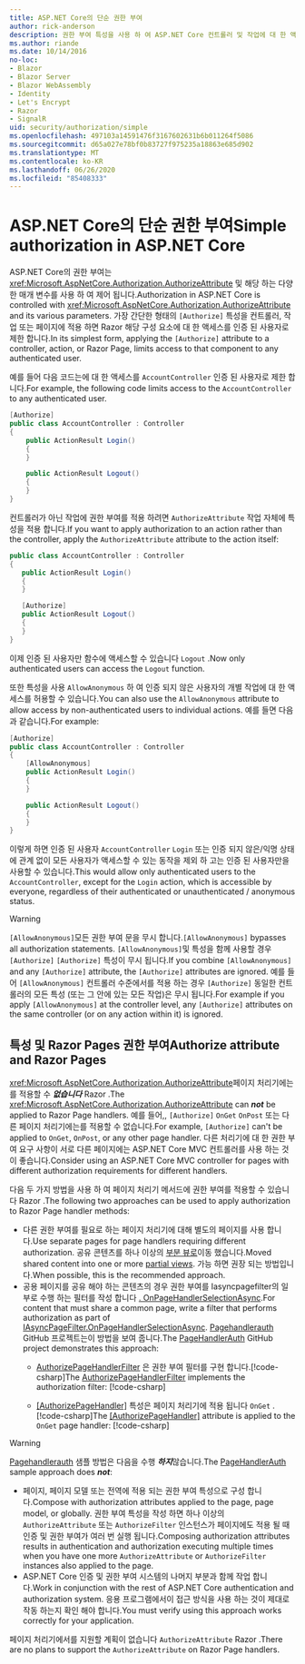 ```yaml
---
title: ASP.NET Core의 단순 권한 부여
author: rick-anderson
description: 권한 부여 특성을 사용 하 여 ASP.NET Core 컨트롤러 및 작업에 대 한 액세스를 제한 하는 방법을 알아봅니다.
ms.author: riande
ms.date: 10/14/2016
no-loc:
- Blazor
- Blazor Server
- Blazor WebAssembly
- Identity
- Let's Encrypt
- Razor
- SignalR
uid: security/authorization/simple
ms.openlocfilehash: 497103a14591476f3167602631b6b011264f5086
ms.sourcegitcommit: d65a027e78bf0b83727f975235a18863e685d902
ms.translationtype: MT
ms.contentlocale: ko-KR
ms.lasthandoff: 06/26/2020
ms.locfileid: "85408333"
---
```

# <a name="simple-authorization-in-aspnet-core"></a><span data-ttu-id="5f0b6-103">ASP.NET Core의 단순 권한 부여</span><span class="sxs-lookup"><span data-stu-id="5f0b6-103">Simple authorization in ASP.NET Core</span></span>

<a name="security-authorization-simple"></a>

<span data-ttu-id="5f0b6-104">ASP.NET Core의 권한 부여는 <xref:Microsoft.AspNetCore.Authorization.AuthorizeAttribute> 및 해당 하는 다양 한 매개 변수를 사용 하 여 제어 됩니다.</span><span class="sxs-lookup"><span data-stu-id="5f0b6-104">Authorization in ASP.NET Core is controlled with <xref:Microsoft.AspNetCore.Authorization.AuthorizeAttribute> and its various parameters.</span></span> <span data-ttu-id="5f0b6-105">가장 간단한 형태의 `[Authorize]` 특성을 컨트롤러, 작업 또는 페이지에 적용 하면 Razor 해당 구성 요소에 대 한 액세스를 인증 된 사용자로 제한 합니다.</span><span class="sxs-lookup"><span data-stu-id="5f0b6-105">In its simplest form, applying the `[Authorize]` attribute to a controller, action, or Razor Page, limits access to that component to any authenticated user.</span></span>

<span data-ttu-id="5f0b6-106">예를 들어 다음 코드는에 대 한 액세스를 `AccountController` 인증 된 사용자로 제한 합니다.</span><span class="sxs-lookup"><span data-stu-id="5f0b6-106">For example, the following code limits access to the `AccountController` to any authenticated user.</span></span>

```csharp
[Authorize]
public class AccountController : Controller
{
    public ActionResult Login()
    {
    }

    public ActionResult Logout()
    {
    }
}
```

<span data-ttu-id="5f0b6-107">컨트롤러가 아닌 작업에 권한 부여를 적용 하려면 `AuthorizeAttribute` 작업 자체에 특성을 적용 합니다.</span><span class="sxs-lookup"><span data-stu-id="5f0b6-107">If you want to apply authorization to an action rather than the controller, apply the `AuthorizeAttribute` attribute to the action itself:</span></span>

```csharp
public class AccountController : Controller
{
   public ActionResult Login()
   {
   }

   [Authorize]
   public ActionResult Logout()
   {
   }
}
```

<span data-ttu-id="5f0b6-108">이제 인증 된 사용자만 함수에 액세스할 수 있습니다 `Logout` .</span><span class="sxs-lookup"><span data-stu-id="5f0b6-108">Now only authenticated users can access the `Logout` function.</span></span>

<span data-ttu-id="5f0b6-109">또한 특성을 사용 `AllowAnonymous` 하 여 인증 되지 않은 사용자의 개별 작업에 대 한 액세스를 허용할 수 있습니다.</span><span class="sxs-lookup"><span data-stu-id="5f0b6-109">You can also use the `AllowAnonymous` attribute to allow access by non-authenticated users to individual actions.</span></span> <span data-ttu-id="5f0b6-110">예를 들면 다음과 같습니다.</span><span class="sxs-lookup"><span data-stu-id="5f0b6-110">For example:</span></span>

```csharp
[Authorize]
public class AccountController : Controller
{
    [AllowAnonymous]
    public ActionResult Login()
    {
    }

    public ActionResult Logout()
    {
    }
}
```

<span data-ttu-id="5f0b6-111">이렇게 하면 인증 된 사용자 `AccountController` `Login` 또는 인증 되지 않은/익명 상태에 관계 없이 모든 사용자가 액세스할 수 있는 동작을 제외 하 고는 인증 된 사용자만을 사용할 수 있습니다.</span><span class="sxs-lookup"><span data-stu-id="5f0b6-111">This would allow only authenticated users to the `AccountController`, except for the `Login` action, which is accessible by everyone, regardless of their authenticated or unauthenticated / anonymous status.</span></span>

> [!WARNING]
> <span data-ttu-id="5f0b6-112">`[AllowAnonymous]`모든 권한 부여 문을 무시 합니다.</span><span class="sxs-lookup"><span data-stu-id="5f0b6-112">`[AllowAnonymous]` bypasses all authorization statements.</span></span> <span data-ttu-id="5f0b6-113">`[AllowAnonymous]`및 특성을 함께 사용할 경우 `[Authorize]` `[Authorize]` 특성이 무시 됩니다.</span><span class="sxs-lookup"><span data-stu-id="5f0b6-113">If you combine `[AllowAnonymous]` and any `[Authorize]` attribute, the `[Authorize]` attributes are ignored.</span></span> <span data-ttu-id="5f0b6-114">예를 들어 `[AllowAnonymous]` 컨트롤러 수준에서를 적용 하는 경우 `[Authorize]` 동일한 컨트롤러의 모든 특성 (또는 그 안에 있는 모든 작업)은 무시 됩니다.</span><span class="sxs-lookup"><span data-stu-id="5f0b6-114">For example if you apply `[AllowAnonymous]` at the controller level, any `[Authorize]` attributes on the same controller (or on any action within it) is ignored.</span></span>

<a name="aarp"></a>

## <a name="authorize-attribute-and-razor-pages"></a><span data-ttu-id="5f0b6-115">특성 및 Razor Pages 권한 부여</span><span class="sxs-lookup"><span data-stu-id="5f0b6-115">Authorize attribute and Razor Pages</span></span>

<span data-ttu-id="5f0b6-116"><xref:Microsoft.AspNetCore.Authorization.AuthorizeAttribute>페이지 처리기에는를 적용할 수 ***없습니다*** Razor .</span><span class="sxs-lookup"><span data-stu-id="5f0b6-116">The <xref:Microsoft.AspNetCore.Authorization.AuthorizeAttribute> can ***not*** be applied to Razor Page handlers.</span></span> <span data-ttu-id="5f0b6-117">예를 들어,, `[Authorize]` `OnGet` `OnPost` 또는 다른 페이지 처리기에는를 적용할 수 없습니다.</span><span class="sxs-lookup"><span data-stu-id="5f0b6-117">For example, `[Authorize]` can't be applied to `OnGet`, `OnPost`, or any other page handler.</span></span> <span data-ttu-id="5f0b6-118">다른 처리기에 대 한 권한 부여 요구 사항이 서로 다른 페이지에는 ASP.NET Core MVC 컨트롤러를 사용 하는 것이 좋습니다.</span><span class="sxs-lookup"><span data-stu-id="5f0b6-118">Consider using an ASP.NET Core MVC controller for pages with different authorization requirements for different handlers.</span></span>

<span data-ttu-id="5f0b6-119">다음 두 가지 방법을 사용 하 여 페이지 처리기 메서드에 권한 부여를 적용할 수 있습니다 Razor .</span><span class="sxs-lookup"><span data-stu-id="5f0b6-119">The following two approaches can be used to apply authorization to Razor Page handler methods:</span></span>

* <span data-ttu-id="5f0b6-120">다른 권한 부여를 필요로 하는 페이지 처리기에 대해 별도의 페이지를 사용 합니다.</span><span class="sxs-lookup"><span data-stu-id="5f0b6-120">Use separate pages for page handlers requiring different authorization.</span></span> <span data-ttu-id="5f0b6-121">공유 콘텐츠를 하나 이상의 [부분 뷰로](xref:mvc/views/partial)이동 했습니다.</span><span class="sxs-lookup"><span data-stu-id="5f0b6-121">Moved shared content into one or more [partial views](xref:mvc/views/partial).</span></span> <span data-ttu-id="5f0b6-122">가능 하면 권장 되는 방법입니다.</span><span class="sxs-lookup"><span data-stu-id="5f0b6-122">When possible, this is the recommended approach.</span></span>
* <span data-ttu-id="5f0b6-123">공용 페이지를 공유 해야 하는 콘텐츠의 경우 권한 부여를 Iasyncpagefilter의 일부로 수행 하는 필터를 작성 합니다 [. OnPageHandlerSelectionAsync](xref:Microsoft.AspNetCore.Mvc.Filters.IAsyncPageFilter.OnPageHandlerSelectionAsync%2A).</span><span class="sxs-lookup"><span data-stu-id="5f0b6-123">For content that must share a common page, write a filter that performs authorization as part of [IAsyncPageFilter.OnPageHandlerSelectionAsync](xref:Microsoft.AspNetCore.Mvc.Filters.IAsyncPageFilter.OnPageHandlerSelectionAsync%2A).</span></span> <span data-ttu-id="5f0b6-124">[Pagehandlerauth](https://github.com/dotnet/AspNetCore.Docs/tree/master/aspnetcore/security/authorization/simple/samples/3.1/PageHandlerAuth) GitHub 프로젝트는이 방법을 보여 줍니다.</span><span class="sxs-lookup"><span data-stu-id="5f0b6-124">The [PageHandlerAuth](https://github.com/dotnet/AspNetCore.Docs/tree/master/aspnetcore/security/authorization/simple/samples/3.1/PageHandlerAuth) GitHub project demonstrates this approach:</span></span>
  * <span data-ttu-id="5f0b6-125">[AuthorizePageHandlerFilter](https://github.com/dotnet/AspNetCore.Docs/tree/master/aspnetcore/security/authorization/simple/samples/3.1/PageHandlerAuth/AuthorizePageHandlerFilter.cs) 은 권한 부여 필터를 구현 합니다.[!code-csharp[](~/security/authorization/simple/samples/3.1/PageHandlerAuth/Pages/Index.cshtml.cs?name=snippet)]</span><span class="sxs-lookup"><span data-stu-id="5f0b6-125">The [AuthorizePageHandlerFilter](https://github.com/dotnet/AspNetCore.Docs/tree/master/aspnetcore/security/authorization/simple/samples/3.1/PageHandlerAuth/AuthorizePageHandlerFilter.cs) implements the authorization filter: [!code-csharp[](~/security/authorization/simple/samples/3.1/PageHandlerAuth/Pages/Index.cshtml.cs?name=snippet)]</span></span>

  * <span data-ttu-id="5f0b6-126">[[AuthorizePageHandler]](https://github.com/dotnet/AspNetCore.Docs/tree/master/aspnetcore/security/authorization/simple/samples/3.1/PageHandlerAuth/Pages/Index.cshtml.cs#L16) 특성은 페이지 처리기에 적용 됩니다 `OnGet` .[!code-csharp[](~/security/authorization/simple/samples/3.1/PageHandlerAuth/AuthorizeIndexPageHandlerFilter.cs?name=snippet)]</span><span class="sxs-lookup"><span data-stu-id="5f0b6-126">The [[AuthorizePageHandler]](https://github.com/dotnet/AspNetCore.Docs/tree/master/aspnetcore/security/authorization/simple/samples/3.1/PageHandlerAuth/Pages/Index.cshtml.cs#L16) attribute is applied to the `OnGet` page handler: [!code-csharp[](~/security/authorization/simple/samples/3.1/PageHandlerAuth/AuthorizeIndexPageHandlerFilter.cs?name=snippet)]</span></span>

> [!WARNING]
> <span data-ttu-id="5f0b6-127">[Pagehandlerauth](https://github.com/pranavkm/PageHandlerAuth) 샘플 방법은 다음을 수행 ***하지***않습니다.</span><span class="sxs-lookup"><span data-stu-id="5f0b6-127">The [PageHandlerAuth](https://github.com/pranavkm/PageHandlerAuth) sample approach does ***not***:</span></span>
> * <span data-ttu-id="5f0b6-128">페이지, 페이지 모델 또는 전역에 적용 되는 권한 부여 특성으로 구성 합니다.</span><span class="sxs-lookup"><span data-stu-id="5f0b6-128">Compose with authorization attributes applied to the page, page model, or globally.</span></span> <span data-ttu-id="5f0b6-129">권한 부여 특성을 작성 하면 하나 이상의 `AuthorizeAttribute` 또는 `AuthorizeFilter` 인스턴스가 페이지에도 적용 될 때 인증 및 권한 부여가 여러 번 실행 됩니다.</span><span class="sxs-lookup"><span data-stu-id="5f0b6-129">Composing authorization attributes results in authentication and authorization executing multiple times when you have one more `AuthorizeAttribute` or `AuthorizeFilter` instances also applied to the page.</span></span>
> * <span data-ttu-id="5f0b6-130">ASP.NET Core 인증 및 권한 부여 시스템의 나머지 부분과 함께 작업 합니다.</span><span class="sxs-lookup"><span data-stu-id="5f0b6-130">Work in conjunction with the rest of ASP.NET Core authentication and authorization system.</span></span> <span data-ttu-id="5f0b6-131">응용 프로그램에서이 접근 방식을 사용 하는 것이 제대로 작동 하는지 확인 해야 합니다.</span><span class="sxs-lookup"><span data-stu-id="5f0b6-131">You must verify using this approach works correctly for your application.</span></span>

<span data-ttu-id="5f0b6-132">페이지 처리기에서를 지원할 계획이 없습니다 `AuthorizeAttribute` Razor .</span><span class="sxs-lookup"><span data-stu-id="5f0b6-132">There are no plans to support the `AuthorizeAttribute` on Razor Page handlers.</span></span> 
